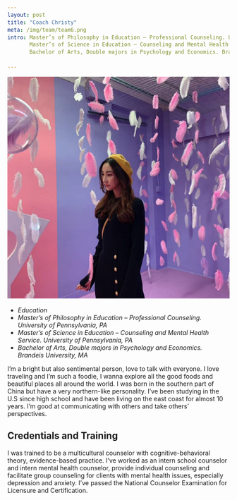 ```yaml
---
layout: post
title: "Coach Christy"
meta: /img/team/team6.png
intro: Master’s of Philosophy in Education – Professional Counseling. University of Pennsylvania, PA.<br>
       ​Master’s of Science in Education – Counseling and Mental Health Service. University of Pennsylvania, PA.<br>
       ​Bachelor of Arts, Double majors in Psychology and Economics. Brandeis University, MA.

---
```


![Kitten](/img/team/team6.png "A cute kitten")

- *Education*
- *Master’s of Philosophy in Education – Professional Counseling. University of Pennsylvania, PA*
- *Master’s of Science in Education – Counseling and Mental Health Service. University of Pennsylvania, PA*
- ​*Bachelor of Arts, Double majors in Psychology and Economics. Brandeis University, MA*


​I’m a bright but also sentimental person, love to talk with everyone. I love traveling and I’m such a foodie, I wanna explore all the good foods and beautiful places all around the world. I was born in the southern part of China but have a very northern-like personality. I’ve been studying in the U.S since high school and have been living on the east coast for almost 10 years. I’m good at communicating with others and take others’ perspectives.

## Credentials and Training

I was trained to be a multicultural counselor with cognitive-behavioral theory, evidence-based practice. I’ve worked as an intern school counselor and intern mental health counselor, provide individual counseling and facilitate group counseling for clients with mental health issues, especially depression and anxiety. I’ve passed the National Counselor Examination for Licensure and Certification.